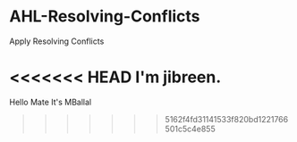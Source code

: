 # AHL-Resolving-Conflicts
Apply Resolving Conflicts

<<<<<<< HEAD
I'm jibreen.
=======
Hello Mate It's MBallal
>>>>>>> 5162f4fd31141533f820bd1221766501c5c4e855
